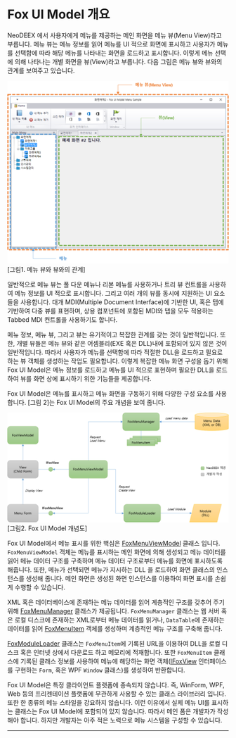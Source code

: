 # Fox UI Model 개요

NeoDEEX 에서 사용자에게 메뉴를 제공하는 메인 화면을 메뉴 뷰(Menu View)라고 부릅니다. 메뉴 뷰는 메뉴 정보를 읽어 메뉴를 UI 적으로 화면에 표시하고 사용자가 메뉴를 선택함에 따라 해당 메뉴를 나타내는 화면을 로드하고 표시합니다. 이렇게 메뉴 선택에 의해 나타나는 개별 화면을 뷰(View)라고 부릅니다. 다음 그림은 메뉴 뷰와 뷰와의 관계를 보여주고 있습니다.

![그림1. 메뉴 뷰와 뷰와의 관계](images/introduction-1.png)  
[그림1. 메뉴 뷰와 뷰와의 관계]

일반적으로 메뉴 뷰는 풀 다운 메뉴나 리본 메뉴를 사용하거나 트리 뷰 컨트롤을 사용하여 메뉴 정보를 UI 적으로 표시합니다. 그리고 여러 개의 뷰를 동시에 지원하는 UI 요소들을 사용합니다. 대개 MDI(Multiple Document Interface)에 기반한 UI, 혹은 탭에 기반하여 다중 뷰를 표현하며, 상용 컴포넌트에 포함된 MDI와 탭을 모두 적용하는 Tabbed MDI 컨트롤을 사용하기도 합니다.

메뉴 정보, 메뉴 뷰, 그리고 뷰는 유기적이고 복잡한 관계를 갖는 것이 일반적입니다. 또한, 개별 뷰들은 메뉴 뷰와 같은 어셈블리(EXE 혹은 DLL)내에 포함되어 있지 않은 것이 일반적입니다. 따라서 사용자가 메뉴를 선택함에 따라 적절한 DLL을 로드하고 필요로 하는 뷰 객체를 생성하는 작업도 필요합니다. 이렇게 복잡한 메뉴 화면 구성을 돕기 위해 Fox UI Model은 메뉴 정보를 로드하고 메뉴를 UI 적으로 표현하며 필요한 DLL을 로드하여 뷰를 화면 상에 표시하기 위한 기능들을 제공합니다.

Fox UI Model은 메뉴를 표시하고 메뉴 화면을 구동하기 위해 다양한 구성 요소를 사용합니다. [그림 2]는 Fox UI Model의 주요 개념을 보여 줍니다.

![Fox UI Model의 개념도](images/introduction-2.png)  
[그림2. Fox UI Model 개념도]

Fox UI Model에서 메뉴 표시를 위한 핵심은 [FoxMenuViewModel](menuview.md/#FoxMenuViewModel) 클래스 입니다. `FoxMenuViewModel` 객체는 메뉴를 표시하는 메인 화면에 의해 생성되고 메뉴 데이터를 읽어 메뉴 데이터 구조를 구축하며 메뉴 데이터 구조로부터 메뉴를 화면에 표시하도록 해줍니다. 또한, 메뉴가 선택되면 메뉴가 지시하는 DLL 을 로드하여 화면 클래스의 인스턴스를 생성해 줍니다. 메인 화면은 생성된 화면 인스턴스를 이용하여 화면 표시를 손쉽게 수행할 수 있습니다.

XML 혹은 데이터베이스에 존재하는 메뉴 데이터를 읽어 계층적인 구조를 갖추어 주기 위해 [FoxMenuManager](menudata.md#FoxMenuManager) 클래스가 제공됩니다. `FoxMenuManager` 클래스는 웹 서버 혹은 로컬 디스크에 존재하는 XML로부터 메뉴 데이터를 읽거나, `DataTable`에 존재하는 데이터를 읽어 [FoxMenuItem](menudata.md#FoxMenuItem) 객체를 생성하며 계층적인 메뉴 구조를 구축해 줍니다.

[FoxModuleLoader](moduleloader.md#FoxModuleLoader) 클래스는 `FoxMenuItem`에 기록된 URL을 이용하여 DLL을 로컬 디스크 혹은 인터넷 상에서 다운로드 하고 메모리에 적재합니다. 또한 `FoxMenuItem` 클래스에 기록된 클래스 정보를 사용하여 메뉴에 해당하는 화면 객체([IFoxView](view.md#IFoxView) 인터페이스를 구현하는 `Form`, 혹은 WPF `Window` 클래스)를 생성하여 반환합니다.

Fox UI Model은 특정 클라이언트 플랫폼에 종속되지 않습니다. 즉, WinForm, WPF, Web 등의 프리젠테이션 플랫폼에 무관하게 사용할 수 있는 클래스 라이브러리 입니다. 또한 한 종류의 메뉴 스타일을 강요하지 않습니다. 이런 이유에서 실제 메뉴 UI를 표시하는 클래스는 Fox UI Model에 포함되어 있지 않습니다. 따라서 메인 폼은 개발자가 작성해야 합니다. 하지만 개발자는 아주 적은 노력으로 메뉴 시스템을 구성할 수 있습니다.

---